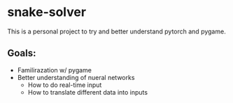 # snake-solver  
This is a personal project to try and better understand pytorch and pygame.
## Goals:
+ Familirazation w/ pygame  
+ Better understanding of nueral networks  
  + How to do real-time input  
  + How to translate different data into inputs  
